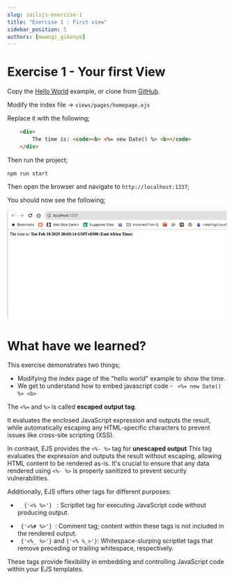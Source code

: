 ```yaml
---
slug: sailsjs-exercise-1
title: "Exercise 1 : First view"
sidebar_position: 5
authors: [mwangi_gikonyo]
---
```


# Exercise 1 - Your first View

Copy the [Hello World](./hello-world) example, or clone from [GitHub](https://github.com/mwangigikonyo/hello-world.git).

Modify the index file -> <code>views/pages/homepage.ejs</code>

Replace it with the following;

```html
    <div>
        The time is: <code><b> <%= new Date() %> <b></code>
    </div>
```

Then run the project;
```
npm run start
```

Then open the browser and navigate to <code>http://localhost:1337</code>;

You should now see the following;

<img src="./img/sailsjs_exercise_1_output.png" />


# What have we learned?

This exercise demonstrates two things;
- Modifying the index page of the "hello world" example to show the time.
- We get to understand how to embed javascript code - ``` <%= new Date() %> <b>```

The  ``` <%= ``` and ```%>``` is called <b>escaped output tag</b>.

It evaluates the enclosed JavaScript expression and outputs the result, while automatically escaping any HTML-specific characters to prevent issues like cross-site scripting (XSS).


In contrast, EJS provides the ```<%- %>``` tag for <b>unescaped output</b> This tag evaluates the expression and outputs the result without escaping, allowing HTML content to be rendered as-is. It's crucial to ensure that any data rendered using ``` <%- %> ``` is properly sanitized to prevent security vulnerabilities.

Additionally, EJS offers other tags for different purposes:

<ul>
    <li>
        <p>
            <code>  {'<% %>'} </code> : Scriptlet tag for executing JavaScript code without producing output.
        </p>
    </li>
    <li>
        <code> {'<%# %>'} </code>: Comment tag; content within these tags is not included in the rendered output.
    </li>
    <li>
        <code> {'<%_ %>'}</code> and  <code>{'<% %_>'}</code>: Whitespace-slurping scriptlet tags that remove preceding or trailing whitespace, respectively.
    </li>
</ul>



These tags provide flexibility in embedding and controlling JavaScript code within your EJS templates.